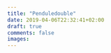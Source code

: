 ```yaml
---
title: "Penduledouble"
date: 2019-04-06T22:32:41+02:00
draft: true
comments: false
images:
---
```


